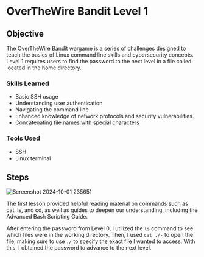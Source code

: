 # OverTheWire Bandit Level 1

## Objective

The OverTheWire Bandit wargame is a series of challenges designed to teach the basics of Linux command line skills and cybersecurity concepts. Level 1 requires users to find the password to the next level in a file called `-` located in the home directory.

### Skills Learned

- Basic SSH usage 
- Understanding user authentication
- Navigating the command line
- Enhanced knowledge of network protocols and security vulnerabilities.
- Concatenating file names with special characters

### Tools Used

- SSH
- Linux terminal

## Steps

![Screenshot 2024-10-01 235651](https://github.com/user-attachments/assets/31b6b274-7f40-4214-b02b-fe1c5cf69ade)

The first lesson provided helpful reading material on commands such as cat, ls, and cd, as well as guides to deepen our understanding, including the Advanced Bash Scripting Guide. 

After entering the password from Level 0, I utilized the `ls` command to see which files were in the working directory. Then, I used `cat ./-` to open the file, making sure to use `./` to specify the exact file I wanted to access. With this, I obtained the password to advance to the next level.
